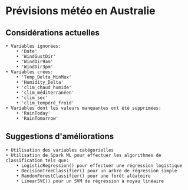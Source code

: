 # Prévisions météo en Australie

## Considérations actuelles
	• Variables ignorées: 
        • 'Date'
        • 'WindGustDir'
        • 'WindDir9am'
        • 'WindDir3pm'
	• Variables crées: 
        • 'Temp_Delta_MinMax'
        • 'Humidity_Delta'
        • 'clim_chaud_humide'
        • 'clim_méditerranéen'
        • 'clim_sec'
        • 'clim_tempéré_froid'
	• Variables dont les valeurs manquantes ont été supprimées:
        • 'RainToday'
        • 'RainTomorrow'

## Suggestions d'améliorations
	• Utilisation des variables catégorielles
	• Utilisation de Spark ML pour effectuer les algorithmes de classification tels que:
        • LogisticRegression() pour effectuer une régression logistique
        • DecisionTreeClassifier() pour un arbre de régression simple
        • RandomForestClassifier() pour une forêt aléatoire
        • LinearSVC() pour un SVM de régression à noyau linéaire